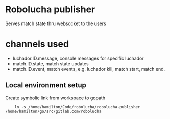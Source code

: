 # Robolucha publisher

Serves match state thru websocket to the users

# channels used 

- luchador.ID.message, console messages for specific luchador
- match.ID.state, match state updates
- match.ID.event, match events, e.g. luchador kill, match start, match end.


## Local environment setup

Create symbolic link from workspace to gopath
```
	ln -s /home/hamilton/Code/robolucha/robolucha-publisher /home/hamilton/go/src/gitlab.com/robolucha
```
